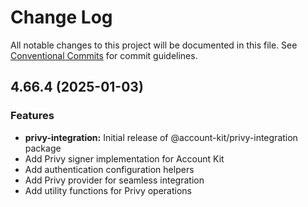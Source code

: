 # Change Log

All notable changes to this project will be documented in this file.
See [Conventional Commits](https://conventionalcommits.org) for commit guidelines.

## 4.66.4 (2025-01-03)

### Features

- **privy-integration:** Initial release of @account-kit/privy-integration package
- Add Privy signer implementation for Account Kit
- Add authentication configuration helpers
- Add Privy provider for seamless integration
- Add utility functions for Privy operations
